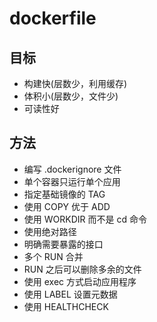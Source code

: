 # dockerfile

## 目标
- 构建快(层数少，利用缓存)
- 体积小(层数少，文件少)
- 可读性好

## 方法
- 编写 .dockerignore 文件
- 单个容器只运行单个应用
- 指定基础镜像的 TAG
- 使用 COPY 优于 ADD
- 使用 WORKDIR 而不是 cd 命令
- 使用绝对路径
- 明确需要暴露的接口
- 多个 RUN 合并
- RUN 之后可以删除多余的文件
- 使用 exec 方式启动应用程序
- 使用 LABEL 设置元数据
- 使用 HEALTHCHECK

